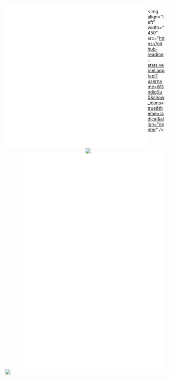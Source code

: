 <img align="left" width="450" src="https://github.com/W3ndig0u0/W3ndig0u0/blob/main/metrics.svg" />

<img align="right" width="250" src="https://camo.githubusercontent.com/839de0fbfb3670ae11c12f9006dab652c99b454341b11f03673c4bda0c52eda8/68747470733a2f2f636f756e742e6765746c6f6c692e636f6d2f6765742f403a6c6f776c6967687465723f7468656d653d72756c653334" />

<img align="right" width="450" src="https://github.com/W3ndig0u0/W3ndig0u0/blob/main/metrics.personal.anilist.svg" />


<img align="right" width="450" src="https://github.com/W3ndig0u0/W3ndig0u0/blob/main/metrics.personal.achievements.svg" />

<img align="left" width="250" src="https://camo.githubusercontent.com/839de0fbfb3670ae11c12f9006dab652c99b454341b11f03673c4bda0c52eda8/68747470733a2f2f636f756e742e6765746c6f6c692e636f6d2f6765742f403a6c6f776c6967687465723f7468656d653d72756c653334" />


<img align="left" width="450" src="https://github-readme-stats.vercel.app/api?username=W3ndig0u0&show_icons=true&theme=radical&align="center" />
